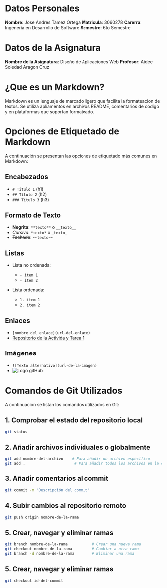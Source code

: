 # Datos Personales
**Nombre**: Jose Andres Tamez Ortega
**Matricula**: 3060278
**Carerra**: Ingeneria en Desarrollo de Software
**Semestre**: 6to Semestre

# Datos de la Asignatura
**Nombre de la Asignatura**: Diseño de Aplicaciones Web
**Profesor**: Aidee Soledad Aragon Cruz

# ¿Que es un Markdown?
Markdown es un lenguaje de marcado ligero que facilita la formateacion de textos. Se utiliza apliamentos en archivos README, comentarios de codigo y en plataformas que soportan formateado.


# Opciones de Etiquetado de Markdown
A continuación se presentan las opciones de etiquetado más comunes en Markdown:

## Encabezados
- `# Título 1` (h1)
- `## Título 2` (h2)
- `### Título 3` (h3)

## Formato de Texto
- **Negrita**: `**texto**` o `__texto__`
- *Cursiva*: `*texto*` o `_texto_`
- ~~Tachado~~: `~~texto~~`

## Listas
- Lista no ordenada: 
  - `- ítem 1`
  - `- ítem 2`
  
- Lista ordenada: 
  - `1. ítem 1`
  - `2. ítem 2`

## Enlaces
- `[nombre del enlace](url-del-enlace)`
- [Repositorio de la Activida y Tarea 1](https://github.com/AndresOrtega-tech/Application-Web-Design)

## Imágenes
- `![Texto alternativo](url-de-la-imagen)`
- ![Logo gitHub](https://www.google.com/imgres?q=github%20image&imgurl=https%3A%2F%2Fupload.wikimedia.org%2Fwikipedia%2Fcommons%2F9%2F91%2FOcticons-mark-github.svg&imgrefurl=https%3A%2F%2Fcommons.wikimedia.org%2Fwiki%2FFile%3AOcticons-mark-github.svg&docid=HIAMPS7ac5hM_M&tbnid=aNDnzJBDeRJnTM&vet=12ahUKEwix-c6jk_iKAxXoJkQIHVA6JFkQM3oECBYQAA..i&w=1024&h=1024&hcb=2&ved=2ahUKEwix-c6jk_iKAxXoJkQIHVA6JFkQM3oECBYQAA)

# Comandos de Git Utilizados
A continuación se listan los comandos utilizados en Git:

## 1. Comprobar el estado del repositorio local
```bash
git status
```

## 2. Añadir archivos individuales o globalmente
```bash
git add nombre-del-archivo    # Para añadir un archivo específico
git add .                      # Para añadir todos los archivos en la carpeta actual
```

## 3. Añadir comentarios al commit
```bash
git commit -m "Descripción del commit"
```

## 4. Subir cambios al repositorio remoto
```bash
git push origin nombre-de-la-rama
```

## 5. Crear, navegar y eliminar ramas
```bash
git branch nombre-de-la-rama           # Crear una nueva rama
git checkout nombre-de-la-rama         # Cambiar a otra rama
git branch -d nombre-de-la-rama        # Eliminar una rama
```

## 5. Crear, navegar y eliminar ramas
```bash
git checkout id-del-commit
```
